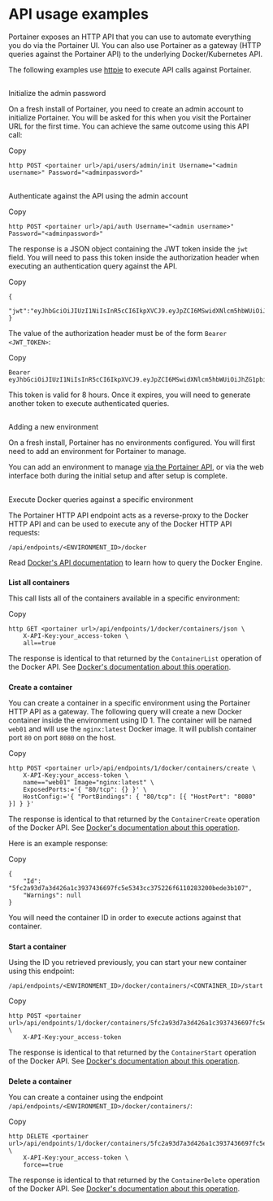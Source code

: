 # API usage examples

Portainer exposes an HTTP API that you can use to automate everything you do via the Portainer UI. You can also use Portainer as a gateway (HTTP queries against the Portainer API) to the underlying Docker/Kubernetes API.

The following examples use [httpie](https://httpie.org/) to execute API calls against Portainer.

## [](https://docs.portainer.io/api/examples#initialize-the-admin-password)

Initialize the admin password

On a fresh install of Portainer, you need to create an admin account to initialize Portainer. You will be asked for this when you visit the Portainer URL for the first time. You can achieve the same outcome using this API call:

Copy

```
http POST <portainer url>/api/users/admin/init Username="<admin username>" Password="<adminpassword>"
```

## [](https://docs.portainer.io/api/examples#authenticate-against-the-api-using-the-admin-account)

Authenticate against the API using the admin account

Copy

```
http POST <portainer url>/api/auth Username="<admin username>" Password="<adminpassword>"
```

The response is a JSON object containing the JWT token inside the `jwt` field. You will need to pass this token inside the authorization header when executing an authentication query against the API.

Copy

```
{
  "jwt":"eyJhbGciOiJIUzI1NiIsInR5cCI6IkpXVCJ9.eyJpZCI6MSwidXNlcm5hbWUiOiJhZG1pbiIsInJvbGUiOjEsImV4cCI6MTQ5OTM3NjE1NH0.NJ6vE8FY1WG6jsRQzfMqeatJ4vh2TWAeeYfDhP71YEE"
}
```

The value of the authorization header must be of the form `Bearer <JWT_TOKEN>`:

Copy

```
Bearer eyJhbGciOiJIUzI1NiIsInR5cCI6IkpXVCJ9.eyJpZCI6MSwidXNlcm5hbWUiOiJhZG1pbiIsInJvbGUiOjEsImV4cCI6MTQ5OTM3NjE1NH0.NJ6vE8FY1WG6jsRQzfMqeatJ4vh2TWAeeYfDhP71YEE
```

This token is valid for 8 hours. Once it expires, you will need to generate another token to execute authenticated queries.

## [](https://docs.portainer.io/api/examples#adding-a-new-environment)

Adding a new environment

On a fresh install, Portainer has no environments configured. You will first need to add an environment for Portainer to manage.

You can add an environment to manage [via the Portainer API](https://docs.portainer.io/admin/environments/add/api), or via the web interface both during the initial setup and after setup is complete.

## [](https://docs.portainer.io/api/examples#execute-docker-queries-against-a-specific-environment)

Execute Docker queries against a specific environment

The Portainer HTTP API endpoint acts as a reverse-proxy to the Docker HTTP API and can be used to execute any of the Docker HTTP API requests:

`/api/endpoints/<ENVIRONMENT_ID>/docker`

Read [Docker&#39;s API documentation](https://docs.docker.com/engine/api/) to learn how to query the Docker Engine.

### [](https://docs.portainer.io/api/examples#list-all-containers)

**List all containers**

This call lists all of the containers available in a specific environment:

Copy

```
http GET <portainer url>/api/endpoints/1/docker/containers/json \
    X-API-Key:your_access-token \
    all==true
```

The response is identical to that returned by the `ContainerList` operation of the Docker API. See [Docker&#39;s documentation about this operation](https://docs.docker.com/engine/api/v1.41/#operation/ContainerList).

### [](https://docs.portainer.io/api/examples#create-a-container)

**Create a container**

You can create a container in a specific environment using the Portainer HTTP API as a gateway. The following query will create a new Docker container inside the environment using ID 1. The container will be named `web01` and will use the `nginx:latest` Docker image. It will publish container port `80` on port `8080` on the host.

Copy

```
http POST <portainer url>/api/endpoints/1/docker/containers/create \
    X-API-Key:your_access-token \
    name=="web01" Image="nginx:latest" \
    ExposedPorts:='{ "80/tcp": {} }' \
    HostConfig:='{ "PortBindings": { "80/tcp": [{ "HostPort": "8080" }] } }'
```

The response is identical to that returned by the `ContainerCreate` operation of the Docker API. See [Docker&#39;s documentation about this operation](https://docs.docker.com/engine/api/v1.41/#operation/ContainerCreate).

Here is an example response:

Copy

```
{
    "Id": "5fc2a93d7a3d426a1c3937436697fc5e5343cc375226f6110283200bede3b107",
    "Warnings": null
}
```

You will need the container ID in order to execute actions against that container.

### [](https://docs.portainer.io/api/examples#start-a-container)

**Start a container**

Using the ID you retrieved previously, you can start your new container using this endpoint:

`/api/endpoints/<ENVIRONMENT_ID>/docker/containers/<CONTAINER_ID>/start`

Copy

```
http POST <portainer url>/api/endpoints/1/docker/containers/5fc2a93d7a3d426a1c3937436697fc5e5343cc375226f6110283200bede3b107/start \
    X-API-Key:your_access-token
```

The response is identical to that returned by the `ContainerStart` operation of the Docker API. See [Docker&#39;s documentation about this operation](https://docs.docker.com/engine/api/v1.41/#operation/ContainerStart).

### [](https://docs.portainer.io/api/examples#delete-a-container)

**Delete a container**

You can create a container using the endpoint `/api/endpoints/<ENVIRONMENT_ID>/docker/containers/`:

Copy

```
http DELETE <portainer url>/api/endpoints/1/docker/containers/5fc2a93d7a3d426a1c3937436697fc5e5343cc375226f6110283200bede3b107 \
    X-API-Key:your_access-token \
    force==true
```

The response is identical to that returned by the `ContainerDelete` operation of the Docker API. See [Docker&#39;s documentation about this operation](https://docs.docker.com/engine/api/v1.41/#operation/ContainerDelete).
